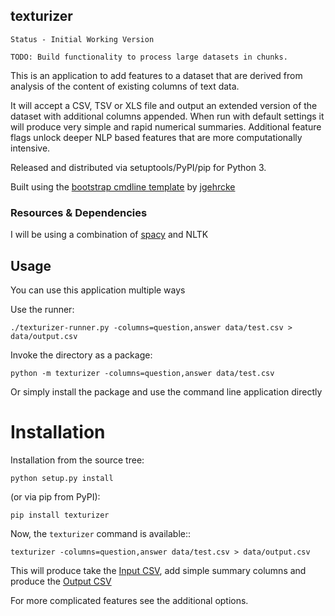 texturizer
----------

```
Status - Initial Working Version

TODO: Build functionality to process large datasets in chunks.
```

This is an application to add features to a dataset that are derived from analysis of
the content of existing columns of text data.

It will accept a CSV, TSV or XLS file and output an extended version of
the dataset with additional columns appended. When run with default settings
it will produce very simple and rapid numerical summaries. Additional feature
flags unlock deeper NLP based features that are more computationally intensive.

Released and distributed via setuptools/PyPI/pip for Python 3.

Built using the
[bootstrap cmdline template](https://github.com/jgehrcke/python-cmdline-bootstrap)
 by [jgehrcke](https://github.com/jgehrcke)


### Resources & Dependencies

I will be using a combination of [spacy](https://spacy.io/usage/spacy-101) and NLTK


## Usage

You can use this application multiple ways

Use the runner:

```
./texturizer-runner.py -columns=question,answer data/test.csv > data/output.csv
```

Invoke the directory as a package:

```
python -m texturizer -columns=question,answer data/test.csv
```

Or simply install the package and use the command line application directly


# Installation
Installation from the source tree:

```
python setup.py install
```

(or via pip from PyPI):

```
pip install texturizer
```

Now, the ``texturizer`` command is available::

```
texturizer -columns=question,answer data/test.csv > data/output.csv
```

This will produce take the [Input CSV](data/test.csv), add simple summary columns and 
produce the [Output CSV](data/output.csv)

For more complicated features see the additional options.


